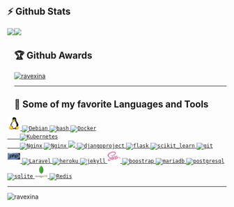 ## :zap: Github Stats

<div>
  <img height="170" align="left" src="https://github-readme-stats.vercel.app/api?username=ravexina&theme=tokyonight&show_icons=false&count_private=true&show_icons=true" />
  <img src="https://github-readme-stats.vercel.app/api/top-langs/?username=ravexina&theme=tokyonight&langs_count=10&layout=compact&exclude_repo=Python-notes,linux-notes,slides" />
</div>


## :trophy: Github Awards

<p align="left"> 
	<a href="https://github.com/ryo-ma/github-profile-trophy">
	<img src="https://github-profile-trophy.vercel.app/?username=ravexina&theme=tokyonight&margin-w=15&row=2&column=4" alt="ravexina" />
	</a> 
</p>

---

## :wrench: Some of my favorite Languages and Tools


<a href="https://www.linux.org/" target="_blank">
    <code><img height="30" src="https://github.com/devicons/devicon/blob/master/icons/linux/linux-original.svg" alt="linux"></code>
</a>

<a href="https://www.debian.org" target="_blank">
    <code><img height="30" src="https://www.debian.org/Pics/debian-logo-1024x576.png" alt="Debian"></code>
</a>

<a href="https://www.gnu.org/software/bash/" target="_blank">
    <code><img height="30" src="https://upload.wikimedia.org/wikipedia/commons/8/82/Gnu-bash-logo.svg" alt="bash"></code>
</a>

<a href="https://www.docker.com/" target="_blank">
    <code><img height="30" src="https://upload.wikimedia.org/wikipedia/commons/4/4e/Docker_%28container_engine%29_logo.svg" alt="Docker"></code>
</a>

<a href="https://kubernetes.io/" target="_blank">
    <code>
	<img height="30" src="https://upload.wikimedia.org/wikipedia/commons/3/39/Kubernetes_logo_without_workmark.svg" alt="Kubernetes">
    </code>
</a>

<a href="https://www.ansible.com/" target="_blank">
    <code><img height="30" src="https://upload.wikimedia.org/wikipedia/commons/2/24/Ansible_logo.svg" alt="Nginx"></code>
</a>

<a href="https://www.nginx.com/" target="_blank">
    <code><img height="30" src="https://upload.wikimedia.org/wikipedia/commons/c/c5/Nginx_logo.svg" alt="Nginx"></code>
</a>

<a href="https://www.python.org/" target="_blank">
    <code><img height="30" src="https://www.python.org/static/apple-touch-icon-precomposed.png"></code>
</a>
    
<a href="https://djangoproject.com" target="_blank">
    <code><img height="30" src="https://static.djangoproject.com/img/logos/django-logo-positive.svg" alt="djangoproject"></code>
</a>

<a href="https://flask.palletsprojects.com/" target="_blank">
    <code><img height="30" src="https://www.vectorlogo.zone/logos/pocoo_flask/pocoo_flask-icon.svg" alt="flask"></code>
</a>

<a href="https://scikit-learn.org/" target="_blank">
    <code><img height="30" src="https://upload.wikimedia.org/wikipedia/commons/0/05/Scikit_learn_logo_small.svg" alt="scikit_learn"></code>
</a>

<a href="https://git-scm.com/" target="_blank">
    <code><img height="30" src="https://www.vectorlogo.zone/logos/git-scm/git-scm-icon.svg" alt="git"></code>
</a>

<a href="https://www.php.net" target="_blank">
    <code><img height="30" src="https://github.com/devicons/devicon/blob/master/icons/php/php-original.svg" alt="php"></code>
</a>

<a href="https://laravel.com/" target="_blank">
    <code><img height="30" src="https://laravel.com/img/logomark.min.svg" alt="Laravel"></code>
</a>

<a href="https://heroku.com" target="_blank">
    <code><img height="30" src="https://www.vectorlogo.zone/logos/heroku/heroku-icon.svg" alt="heroku"></code>
</a>

<a href="https://jekyllrb.com/" target="_blank">
    <code><img height="30" src="https://www.vectorlogo.zone/logos/jekyllrb/jekyllrb-icon.svg" alt="jekyll"></code>
</a>

<a href="https://sass-lang.com" target="_blank">
    <code><img height="30" src="https://github.com/devicons/devicon/blob/master/icons/sass/sass-original.svg" alt="sass"></code>
</a>

<a href="https://getbootstrap.com" target="_blank">
    <code><img height="30" src="https://upload.wikimedia.org/wikipedia/commons/b/b2/Bootstrap_logo.svg" alt="boostrap"></code>
</a>

<!-- Databases --> 

<a href="https://www.mariadb.org/" target="_blank">
    <code><img height="30" src="https://mariadb.org/wp-content/themes/twentynineteen-child/icons/logo_seal.svg" alt="mariadb"></code>
</a>

<a href="https://www.postgresql.org/" target="_blank">
    <code><img height="30" src="https://www.postgresql.org/media/img/about/press/elephant.png" alt="postgresql"></code>
</a>

<a href="https://www.sqlite.org/" target="_blank">
    <code><img height="30" src="https://www.vectorlogo.zone/logos/sqlite/sqlite-icon.svg" alt="sqlite"></code>
</a>

<a href="https://www.mongodb.com/" target="_blank">
    <code><img height="30" src="https://github.com/devicons/devicon/blob/master/icons/mongodb/mongodb-original-wordmark.svg" alt="mongodb"></code>
</a>

<a href="https://redis.io/" target="_blank">
    <code><img height="30" src="https://redis.io/favicons/apple-touch-icon.png" alt="Redis"></code>
</a>


---

<p align="left"> <img src="https://komarev.com/ghpvc/?username=ravexina&label=Profile%20views&color=FF0040&style=flat" alt="ravexina" /> </p>
